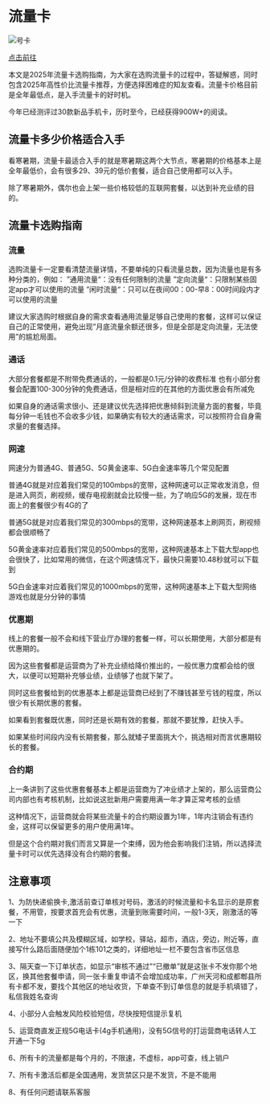 
# 流量卡

![号卡](https://nav.programnotes.cn/images/haoka/haoka1.jpg)

[点击前往](https://h5.lot-ml.com/ProductEn/Index/38a51af190afbde1)

本文是2025年流量卡选购指南，为大家在选购流量卡的过程中，答疑解惑，同时包含2025年高性价比流量卡推荐，方便选择困难症的知友查看。流量卡价格目前是全年最低点，是入手流量卡的好时机。

今年已经测评过30款新品手机卡，历时至今，已经获得900W+的阅读。

## 流量卡多少价格适合入手
看寒暑期，流量卡最适合入手的就是寒暑期这两个大节点，寒暑期的价格基本上是全年最低价，会有很多29、39元的低价套餐，适合自己使用都可以入手。

除了寒暑期外，偶尔也会上架一些价格较低的互联网套餐，以达到补充业绩的目的。

## 流量卡选购指南

### 流量

选购流量卡一定要看清楚流量详情，不要单纯的只看流量总数，因为流量也是有多种分类的，例如：
”通用流量“：没有任何限制的流量
”定向流量“：只限制某些固定app才可以使用的流量
”闲时流量“：只可以在夜间00：00-早8：00时间段内才可以使用的流量

建议大家选购时根据自身的需求查看通用流量足够自己使用的套餐，这样可以保证自己的正常使用，避免出现”月底流量余额还很多，但是全部是定向流量，无法使用”的尴尬局面。

### 通话

大部分套餐都是不附带免费通话的，一般都是0.1元/分钟的收费标准
也有小部分套餐会配置100-300分钟的免费通话，但是相对应的在其他的方面优惠会有所减免

如果自身的通话需求很小、还是建议优先选择把优惠倾斜到流量方面的套餐，毕竟每分钟一毛钱也不会收多少钱，如果确实有较大的通话需求，可以按照符合自身需求量的套餐选择。

### 网速

网速分为普通4G、普通5G、5G黄金速率、5G白金速率等几个常见配置

普通4G就是对应着我们常见的100mbps的宽带，这种网速可以正常收发消息，但是进入网页，刷视频，缓存电视剧就会比较慢一些，为了响应5G的发展，现在市面上的套餐很少有4G的了

普通5G就是对应着我们常见的300mbps的宽带，这种网速基本上刷网页，刷视频都会很顺畅了

5G黄金速率对应着我们常见的500mbps的宽带，这种网速基本上下载大型app也会很快了，比如常用的微信，在这个网速情况下，最快只需要10.48秒就可以下载到

5G白金速率对应着我们常见的1000mbps的宽带，这种网速基本上下载大型网络游戏也就是分分钟的事情

### 优惠期

线上的套餐一般不会和线下营业厅办理的套餐一样，可以长期使用，大部分都是有优惠期的。

因为这些套餐都是运营商为了补充业绩给降价推出的，一般优惠力度都会给的很大，以便可以短期补充够业绩，业绩够了也就下架了。

同时这些套餐给到的优惠基本上都是运营商已经到了不赚钱甚至亏钱的程度，所以很少有长期优惠的套餐。

如果看到套餐既优惠，同时还是长期有效的套餐，那就不要犹豫，赶快入手。

如果某些时间段内没有长期套餐，那么就矮子里面挑大个，挑选相对而言优惠期较长的套餐。


### 合约期

上一条讲到了这些优惠套餐基本上都是运营商为了冲业绩才上架的，那么运营商公司内部也有考核机制，比如说这批新用户需要用满一年才算正常考核的业绩

这种情况下，运营商就会将某些流量卡的合约期设置为1年，1年内注销会有违约金，这样可以保留更多的用户使用满1年。

但是这个合约期对我们而言又算是一个束缚，因为他会影响我们注销，所以选择流量卡时可以优先选择没有合约期的套餐。

## 注意事项

1、为防快递偷换卡,激活前查订单核对号码，激活的时候流量和卡名显示的是原套餐，不用管，按要求首充会有优惠，流量到账需要时间，一般1-3天，刚激活的等一下

2、地址不要填公共及模糊区域，如学校，驿站，超市，酒店，旁边，附近等，直接写什么路后面随便加个1栋101之类的，详细地址一栏不要包含省市区信息

3、隔天查一下订单状态，如显示“审核不通过”“已撤单”就是这张卡不发你那个地区，换其他套餐申请，同一张卡重复申请不会增加成功率，广州天河和成都郫县所有卡都不发，要找个其他区的地址收货，下单查不到订单信息的就是手机填错了，私信我姓名查询

4、小部分人会触发风险校验短信，尽快按短信提示复机

5、运营商直发正规5G电话卡(4g手机通用)，没有5G信号的打运营商电话转人工开通一下5g

6、所有卡的流量都是每个月的，不限速，不虚标，app可查，线上销户

7、所有卡激活后都是全国通用，发货禁区只是不发货，不是不能用

8、有任何问题请联系客服